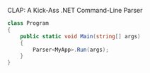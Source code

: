 CLAP: A Kick-Ass .NET Command-Line Parser

```C#
class Program
{
    public static void Main(string[] args)
    {
        Parser<MyApp>.Run(args);
    }
}
```